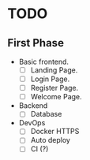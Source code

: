 # TODO

## First Phase

- Basic frontend.
  - [ ] Landing Page.
  - [ ] Login Page.
  - [ ] Register Page.
  - [ ] Welcome Page.

- Backend
  - [ ] Database

- DevOps
  - [ ] Docker HTTPS
  - [ ] Auto deploy
  - [ ] CI (?)
